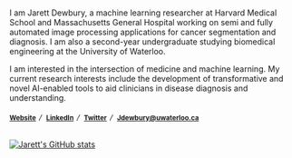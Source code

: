 #

I am Jarett Dewbury, a machine learning researcher at Harvard Medical School and Massachusetts General Hospital working on semi and fully automated image processing applications for cancer segmentation and diagnosis. I am also a second-year undergraduate studying biomedical engineering at the University of Waterloo.


I am interested in the intersection of medicine and machine learning. My current research interests include the development of transformative and novel AI-enabled tools to aid clinicians in disease diagnosis and understanding.
<br><br>
<sub>
[**Website**](https://jarettdewbury.com/) 〳 [**LinkedIn**](https://www.linkedin.com/in/jarett-dewbury/) 〳 [**Twitter**](https://twitter.com/JarettDewbury) 〳 [**Jdewbury@uwaterloo.ca**](mailto:jdewbury@uwaterloo.ca) 
</sub>
<br><br>

[![Jarett's GitHub stats](https://github-readme-stats.vercel.app/api?username=jdewbury&show_icons=true&count_private=true&title_color=333&icon_color=333&text_color=333&bg_color=fff)](https://github.com/jdewbury/github-readme-stats)

